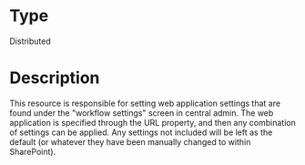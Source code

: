 # Type

Distributed

# Description

This resource is responsible for setting web application settings that are
found under the "workflow settings" screen in central admin. The web
application is specified through the URL property, and then any combination of
settings can be applied. Any settings not included will be left as the default
(or whatever they have been manually changed to within SharePoint).

